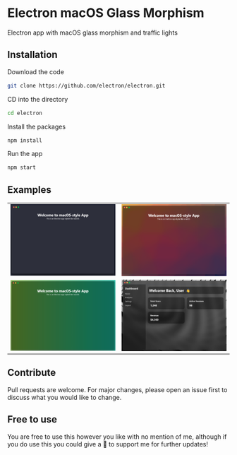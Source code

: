 # Electron macOS Glass Morphism

Electron app with macOS glass morphism and traffic lights

## Installation

Download the code

```bash
git clone https://github.com/electron/electron.git
```

CD into the directory

```bash
cd electron
```

Install the packages

```bash
npm install
```

Run the app

```bash
npm start
```

## Examples

<table>
  <tr>
    <td><img src="https://raw.githubusercontent.com/cpiosys/Electron-macOS-Glass-Morphism/refs/heads/main/images/example1.png" width="500"/></td>
    <td><img src="https://github.com/cpiosys/Electron-macOS-Glass-Morphism/blob/main/images/example2.png?raw=true" width="500"/></td>
  </tr>
  <tr>
    <td><img src="https://github.com/cpiosys/Electron-macOS-Glass-Morphism/blob/main/images/example3.png?raw=true" width="500"/></td>
    <td><img src="https://github.com/cpiosys/Electron-macOS-Glass-Morphism/blob/main/images/example4.png?raw=true" width="500"/></td>
  </tr>
</table>

## Contribute

Pull requests are welcome. For major changes, please open an issue first
to discuss what you would like to change.

## Free to use

You are free to use this however you like with no mention of me, although if you do use this you could give a 🌟 to support me for further updates!
